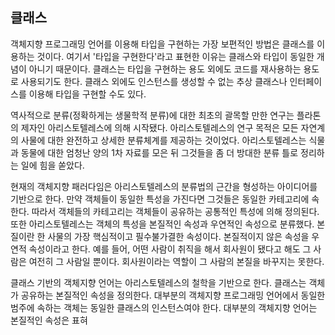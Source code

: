 ## 클래스
객체지향 프로그래밍 언어를 이용해 타입을 구현하는 가장 보편적인 방법은 클래스를 이용하는 것이다. 여기서 '타입을 구현한다'라고 표현한 이유는 클래스와 타입이 동일한 개념이 아니기 때문이다. 클래스는 타입을 구현하는 용도 외에도 코드를 재사용하는 용도로 사용되기도 한다. 클래스 외에도 인스턴스를 생성할 수 없는 추상 클래스나 인터페이스를 이용해 타입을 구현할 수도 있다. 

역사적으로 분류(정확하게는 생물학적 분류)에 대한 최초의 괄목할 만한 연구는 플라톤의 제자인 아리스토텔레스에 의해 시작됐다. 아리스토텔레스의 연구 목적은 모든 자연계의 사물에 대한 완전하고 상세한 분류체계를 제공하는 것이었다. 아리스토텔레스는 식물과 동물에 대한 엄청난 양의 1차 자료를 모은 뒤 그것들을 좀 더 방대한 분류 틀로 정리하는 일에 힘을 쏟았다. 

현재의 객체지향 패러다임은 아리스토텔레스의 분류법의 근간을 형성하는 아이디어를 기반으로 한다. 만약 객체들이 동일한 특성을 가진다면 그것들은 동일한 카테고리에 속한다. 따라서 객체들의 카테고리는 객체들이 공유하는 공통적인 특성에 의해 정의된다. 또한 아리스토텔레스는 객체의 특성을 본질적인 속성과 우연적인 속성으로 분류했다. 본질이란 한 사물의 가장 핵심적이고 필수불가결한 속성이다. 본질적이지 않은 속성을 우연적 속성이라고 한다. 예를 들어, 어떤 사람이 취직을 해서 회사원이 됐다고 해도 그 사람은 여전히 그 사람일 뿐이다. 회사원이라는 역할이 그 사람의 본질을 바꾸지는 못한다. 

클래스 기반의 객체지향 언어는 아리스토텔레스의 철학을 기반으로 한다. 클래스는 객체가 공유하는 본질적인 속성을 정의한다. 대부분의 객체지향 프로그래밍 언어에서 동일한 범주에 속하는 객체는 동일한 클래스의 인스턴스여야 한다. 대부분의 객체지향 언어는 본질적인 속성은 표혀